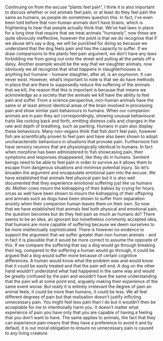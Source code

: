 Continuing on from the excuse “plants feel pain”, I think it is also important to discuss whether or not animals feel pain, or at least do they feel pain the same as humans, as people do sometimes question this. In fact, I’ve even been told before that non-human animals don’t have brains, which is frightening to hear that people actually think that. We’ve had laws in place for a long time that require that we treat animals “humanely”, now these are quite obviously ineffective, however the point is that we do recognise that if we abuse let’s say a dog, we will be punished for doing so because we understand that the dog feels pain and has the capacity to suffer. If we draw comparisons to the plants feel pain argument, we don’t have any laws forbidding me from going out onto the street and pulling all the petals off a daisy. Another example would be the way that we slaughter animals, now obviously we all recognise that what happens in slaughterhouses is anything but humane - humane slaughter, after all, is an oxymoron. It can never exist. However, what’s important to note is that we do have methods in place that are there to supposedly reduce the suffering of the animals that we kill, the reason that this is important is because that means we acknowledge as a society that the animals we kill have the ability to feel pain and suffer. From a science perspective, non-human animals have the same or at least almost identical areas of the brain involved in processing pain and show similar pain behaviours to humans. When our companion animals are in pain they act correspondingly, showing unusual behavioural traits like rocking back and forth, emitting distress calls and changes in the rate and depth of breathing, such as panting. Humans in pain also display these behaviours. Many non-vegans think that fish don’t feel pain, however fish are scientifically proven to feel pain and have also been shown to adopt uncharacteristic behaviours in situations that provoke pain. Furthermore fish have sensory neurons that are physiologically identical to humans. In fact when morphine has been administered to fish showcasing pain, their symptoms and responses disappeared, like they do in humans. Sentient beings need to be able to feel pain in order to survive as it allows them to escape from dangerous situations and minimise potential injury. So let’s broaden the argument and encapsulate emotional pain into the excuse. We have established that animals feel physical pain but it is also well documented that they experience emotional suffering just like us humans do. Mother cows mourn the kidnapping of their babies by crying for hours, orcas as well have been shown to mourn the kidnapping of their offspring and animals such as dogs have been shown to suffer from separation anxiety when their companion human leaves them on their own. So now that we have established that animals feel both physical and emotional pain, the question becomes but do they feel pain as much as humans do? There seems to be an idea, an ignorant but nonetheless commonly accepted idea, that humans are more capable of suffering because we deem ourselves to be more intellectually sophisticated. There is however no evidence to support the argument that we suffer greater than non-human animals - and in fact it is plausible that it would be more correct to assume the opposite of this. If we compare the suffering that say a dog would go through breaking their leg, compared to the suffering a human would go through, it could be argued that a dog would suffer more because of certain cognitive differences. A human would know what the problem was and would know that it could be easily treated and that the pain will end. A dog on the other hand wouldn’t understand what had happened in the same way and would be greatly confused by the pain and wouldn’t have the same understanding that the pain will at some point end, arguably making their experience of the same event worse. But really it is entirely irrelevant the degree of pain an animal feels, it could be more than humans, it could be less. We all feel different degrees of pain but that realisation doesn’t justify inflicting unnecessary pain. You might feel less pain than I do but it wouldn’t then be acceptable for me to intentionally harm you. It doesn’t matter what experience of pain you have only that you are capable of having a feeling that you don’t want to have. The same applies to animals, the fact that they can experience pain means that they have a preference to avoid it and by default, it is our moral obligation to ensure no unnecessary pain is caused to any living creature.